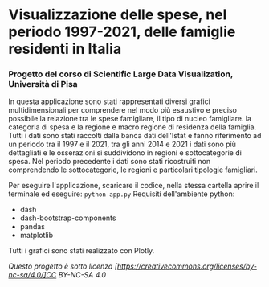 # Visualizzazione delle spese, nel periodo 1997-2021, delle famiglie residenti in Italia
### Progetto del corso di Scientific Large Data Visualization, Università di Pisa
In questa applicazione sono stati rappresentati diversi grafici multidimensionali per comprendere nel modo più esaustivo e preciso possibile la relazione tra le spese famigliare, il tipo di nucleo famigliare. la categoria di spesa e la regione e macro regione di residenza della famiglia.
Tutti i dati sono stati raccolti dalla banca dati dell'Istat e fanno riferimento ad un periodo tra il 1997 e il 2021, tra gli anni 2014 e 2021 i dati sono più dettagliati e le osserazioni si suddividono in regioni e sottocategorie di spesa.
Nel periodo precedente i dati sono stati ricostruiti non comprendendo le sottocategorie, le regioni e particolari tipologie famigliari.

Per eseguire l'applicazione, scaricare il codice, nella stessa cartella aprire il terminale ed eseguire:
```python app.py```
Requisiti dell'ambiente python:
- dash
- dash-bootstrap-components
- pandas
- matplotlib

Tutti i grafici sono stati realizzato con Plotly.

*Questo progetto è sotto licenza [https://creativecommons.org/licenses/by-nc-sa/4.0/]CC BY-NC-SA 4.0*
